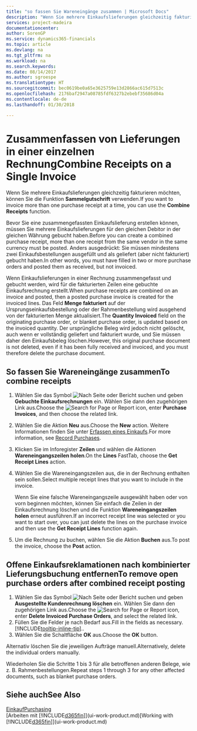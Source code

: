 ```yaml
---
title: "so fassen Sie Wareneingänge zusammen | Microsoft Docs"
description: "Wenn Sie mehrere Einkaufslieferungen gleichzeitig fakturieren möchten, können Sie die Funktion Sammelgutschrift verwenden."
services: project-madeira
documentationcenter: 
author: SorenGP
ms.service: dynamics365-financials
ms.topic: article
ms.devlang: na
ms.tgt_pltfrm: na
ms.workload: na
ms.search.keywords: 
ms.date: 08/14/2017
ms.author: sgroespe
ms.translationtype: HT
ms.sourcegitcommit: bec0619be0a65e3625759e13d2866ac615d7513c
ms.openlocfilehash: 2176baf2947a08785fdf6327b2ebebf35686d04a
ms.contentlocale: de-de
ms.lasthandoff: 01/30/2018

---
```

# <a name="combine-receipts-on-a-single-invoice"></a><span data-ttu-id="4853f-103">Zusammenfassen von Lieferungen in einer einzelnen Rechnung</span><span class="sxs-lookup"><span data-stu-id="4853f-103">Combine Receipts on a Single Invoice</span></span>
<span data-ttu-id="4853f-104">Wenn Sie mehrere Einkaufslieferungen gleichzeitig fakturieren möchten, können Sie die Funktion **Sammelgutschrift** verwenden.</span><span class="sxs-lookup"><span data-stu-id="4853f-104">If you want to invoice more than one purchase receipt at a time, you can use the **Combine Receipts** function.</span></span>  

<span data-ttu-id="4853f-105">Bevor Sie eine zusammengefassten Einkaufslieferung erstellen können, müssen Sie mehrere Einkaufslieferungen für den gleichen Debitor in der gleichen Währung gebucht haben.</span><span class="sxs-lookup"><span data-stu-id="4853f-105">Before you can create a combined purchase receipt, more than one receipt from the same vendor in the same currency must be posted.</span></span> <span data-ttu-id="4853f-106">Anders ausgedrückt: Sie müssen mindestens zwei Einkaufsbestellungen ausgefüllt und als geliefert (aber nicht fakturiert) gebucht haben.</span><span class="sxs-lookup"><span data-stu-id="4853f-106">In other words, you must have filled in two or more purchase orders and posted them as received, but not invoiced.</span></span>  

<span data-ttu-id="4853f-107">Wenn Einkaufslieferungen in einer Rechnung zusammengefasst und gebucht werden, wird für die fakturierten Zeilen eine gebuchte Einkaufsrechnung erstellt.</span><span class="sxs-lookup"><span data-stu-id="4853f-107">When purchase receipts are combined on an invoice and posted, then a posted purchase invoice is created for the invoiced lines.</span></span> <span data-ttu-id="4853f-108">Das Feld **Menge fakturiert** auf der Ursprungseinkaufsbestellung oder der Rahmenbestellung wird ausgehend von der fakturierten Menge aktualisiert.</span><span class="sxs-lookup"><span data-stu-id="4853f-108">The **Quantity Invoiced** field on the originating purchase order, or blanket purchase order, is updated based on the invoiced quantity.</span></span> <span data-ttu-id="4853f-109">Der ursprüngliche Beleg wird jedoch nicht gelöscht, auch wenn er vollständig geliefert und fakturiert wurde, und Sie müssen daher den Einkaufsbeleg löschen.</span><span class="sxs-lookup"><span data-stu-id="4853f-109">However, this original purchase document is not deleted, even if it has been fully received and invoiced, and you must therefore delete the purchase document.</span></span>  

## <a name="to-combine-receipts"></a><span data-ttu-id="4853f-110">So fassen Sie Wareneingänge zusammen</span><span class="sxs-lookup"><span data-stu-id="4853f-110">To combine receipts</span></span>  
1. <span data-ttu-id="4853f-111">Wählen Sie das Symbol ![Nach Seite oder Bericht suchen](media/ui-search/search_small.png "Nach Seite oder Bericht suchen") und geben **Gebuchte Einkaufsrechnungen** ein. Wählen Sie dann den zugehörigen Link aus.</span><span class="sxs-lookup"><span data-stu-id="4853f-111">Choose the ![Search for Page or Report](media/ui-search/search_small.png "Search for Page or Report icon") icon, enter **Purchase Invoices**, and then choose the related link.</span></span>  
2. <span data-ttu-id="4853f-112">Wählen Sie die Aktion **Neu** aus.</span><span class="sxs-lookup"><span data-stu-id="4853f-112">Choose the **New** action.</span></span> <span data-ttu-id="4853f-113">Weitere Informationen finden Sie unter [Erfassen eines Einkaufs](purchasing-how-record-purchases.md).</span><span class="sxs-lookup"><span data-stu-id="4853f-113">For more information, see [Record Purchases](purchasing-how-record-purchases.md).</span></span>  
3. <span data-ttu-id="4853f-114">Klicken Sie im Inforegister **Zeilen** und wählen die  Aktionen **Wareneingangszeilen holen**.</span><span class="sxs-lookup"><span data-stu-id="4853f-114">On the **Lines** FastTab, choose the **Get Receipt Lines** action.</span></span>  
4. <span data-ttu-id="4853f-115">Wählen Sie die Wareneingangszeilen aus, die in der Rechnung enthalten sein sollen.</span><span class="sxs-lookup"><span data-stu-id="4853f-115">Select multiple receipt lines that you want to include in the invoice.</span></span>  

    <span data-ttu-id="4853f-116">Wenn Sie eine falsche Wareneingangszeile ausgewählt haben oder von vorn beginnen möchten, können Sie einfach die Zeilen in der Einkaufsrechnung löschen und die Funktion **Wareneingangszeilen holen** erneut ausführen.</span><span class="sxs-lookup"><span data-stu-id="4853f-116">If an incorrect receipt line was selected or you want to start over, you can just delete the lines on the purchase invoice and then use the **Get Receipt Lines** function again.</span></span>  
5. <span data-ttu-id="4853f-117">Um die Rechnung zu buchen, wählen Sie die Aktion **Buchen** aus.</span><span class="sxs-lookup"><span data-stu-id="4853f-117">To post the invoice, choose the **Post** action.</span></span>  

## <a name="to-remove-open-purchase-orders-after-combined-receipt-posting"></a><span data-ttu-id="4853f-118">Offene Einkaufsreklamationen nach kombinierter Lieferungsbuchung entfernen</span><span class="sxs-lookup"><span data-stu-id="4853f-118">To remove open purchase orders after combined receipt posting</span></span>  
1. <span data-ttu-id="4853f-119">Wählen Sie das Symbol ![Nach Seite oder Bericht suchen](media/ui-search/search_small.png "Nach Seite oder Bericht suchen") und geben **Ausgestellte Kundenrechnung löschen** ein. Wählen Sie dann den zugehörigen Link aus.</span><span class="sxs-lookup"><span data-stu-id="4853f-119">Choose the ![Search for Page or Report](media/ui-search/search_small.png "Search for Page or Report icon") icon, enter **Delete Invoiced Purchase Orders**, and select the related link.</span></span>  
2. <span data-ttu-id="4853f-120">Füllen Sie die Felder je nach Bedarf aus.</span><span class="sxs-lookup"><span data-stu-id="4853f-120">Fill in the fields as necessary.</span></span> [!INCLUDE[tooltip-inline-tip](includes/tooltip-inline-tip_md.md)]<span data-ttu-id="4853f-121">.</span><span class="sxs-lookup"><span data-stu-id="4853f-121">.</span></span>
3. <span data-ttu-id="4853f-122">Wählen Sie die Schaltfläche **OK** aus.</span><span class="sxs-lookup"><span data-stu-id="4853f-122">Choose the **OK** button.</span></span>  

<span data-ttu-id="4853f-123">Alternativ löschen Sie die jeweiligen Aufträge manuell.</span><span class="sxs-lookup"><span data-stu-id="4853f-123">Alternatively, delete the individual orders manually.</span></span>

<span data-ttu-id="4853f-124">Wiederholen Sie die Schritte 1 bis 3 für alle betroffenen anderen Belege, wie z. B. Rahmenbestellungen.</span><span class="sxs-lookup"><span data-stu-id="4853f-124">Repeat steps 1 through 3 for any other affected documents, such as blanket purchase orders.</span></span>

## <a name="see-also"></a><span data-ttu-id="4853f-125">Siehe auch</span><span class="sxs-lookup"><span data-stu-id="4853f-125">See Also</span></span>  
[<span data-ttu-id="4853f-126">Einkauf</span><span class="sxs-lookup"><span data-stu-id="4853f-126">Purchasing</span></span>](purchasing-manage-purchasing.md)  
<span data-ttu-id="4853f-127">[Arbeiten mit [!INCLUDE[d365fin](includes/d365fin_md.md)]](ui-work-product.md)</span><span class="sxs-lookup"><span data-stu-id="4853f-127">[Working with [!INCLUDE[d365fin](includes/d365fin_md.md)]](ui-work-product.md)</span></span>

